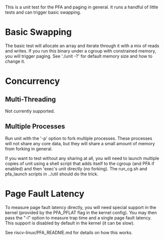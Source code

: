 This is a unit test for the PFA and paging in general. It runs a handful of little tests and can trigger basic swapping.

# Basic Swapping
The basic test will allocate an array and iterate through it with a mix of reads and writes. If you run this binary under a cgroup with constrained memory, you will trigger paging. See './unit -?' for default memory size and how to change it.

# Concurrency
## Multi-Threading
Not currently supported.

## Multiple Processes
Run unit with the '-p' option to fork multiple processes. These processes will
not share any core data, but they will share a small amount of memory from
forking in general.

If you want to test without any sharing at all, you will need to launch
multiple copies of unit using a shell script that adds itself to the cgroup
(and PFA if enabled) and then 'exec's unit directly (no forking). The run\_cg.sh
and pfa\_launch scripts in ../util should do the trick.

# Page Fault Latency
To measure page fault latency directly, you will need special support in the
kernel (provided by the PFA\_PFLAT flag in the kernel config). You may then pass
the "-l" option to measure trap time and a single page fault latency. This
support is disabled by default in the kernel (it can be slow).

See riscv-linux/PFA\_README.md for details on how this works.
